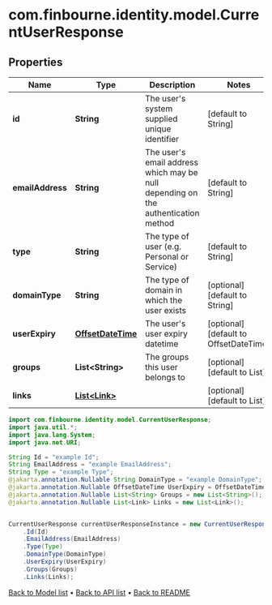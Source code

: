 # com.finbourne.identity.model.CurrentUserResponse

## Properties

Name | Type | Description | Notes
------------ | ------------- | ------------- | -------------
**id** | **String** | The user&#39;s system supplied unique identifier | [default to String]
**emailAddress** | **String** | The user&#39;s email address which may be null depending on the authentication method | [default to String]
**type** | **String** | The type of user (e.g. Personal or Service) | [default to String]
**domainType** | **String** | The type of domain in which the user exists | [optional] [default to String]
**userExpiry** | [**OffsetDateTime**](OffsetDateTime.md) | The user&#39;s user expiry datetime | [optional] [default to OffsetDateTime]
**groups** | **List&lt;String&gt;** | The groups this user belongs to | [optional] [default to List<String>]
**links** | [**List&lt;Link&gt;**](Link.md) |  | [optional] [default to List<Link>]

```java
import com.finbourne.identity.model.CurrentUserResponse;
import java.util.*;
import java.lang.System;
import java.net.URI;

String Id = "example Id";
String EmailAddress = "example EmailAddress";
String Type = "example Type";
@jakarta.annotation.Nullable String DomainType = "example DomainType";
@jakarta.annotation.Nullable OffsetDateTime UserExpiry = OffsetDateTime.now();
@jakarta.annotation.Nullable List<String> Groups = new List<String>();
@jakarta.annotation.Nullable List<Link> Links = new List<Link>();


CurrentUserResponse currentUserResponseInstance = new CurrentUserResponse()
    .Id(Id)
    .EmailAddress(EmailAddress)
    .Type(Type)
    .DomainType(DomainType)
    .UserExpiry(UserExpiry)
    .Groups(Groups)
    .Links(Links);
```


[Back to Model list](../README.md#documentation-for-models) &#8226; [Back to API list](../README.md#documentation-for-api-endpoints) &#8226; [Back to README](../README.md)
